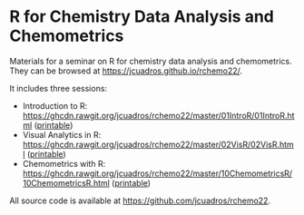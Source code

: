 # R for Chemistry Data Analysis and Chemometrics

Materials for a seminar on R for chemistry data analysis and chemometrics. They can be browsed at <https://jcuadros.github.io/rchemo22/>.

It includes three sessions:
- Introduction to R: <https://ghcdn.rawgit.org/jcuadros/rchemo22/master/01IntroR/01IntroR.html> ([printable](https://ghcdn.rawgit.org/jcuadros/rchemo22/master/01IntroR/01IntroR.html?print-pdf))
- Visual Analytics in R: <https://ghcdn.rawgit.org/jcuadros/rchemo22/master/02VisR/02VisR.html> ([printable](https://ghcdn.rawgit.org/jcuadros/rchemo22/master/02VisR/02VisR.html?print-pdf))
- Chemometrics with R: <https://ghcdn.rawgit.org/jcuadros/rchemo22/master/10ChemometricsR/10ChemometricsR.html> ([printable](https://ghcdn.rawgit.org/jcuadros/rchemo22/master/10ChemometricsR/10ChemometricsR.html?print-pdf))

All source code is available at <https://github.com/jcuadros/rchemo22>.
